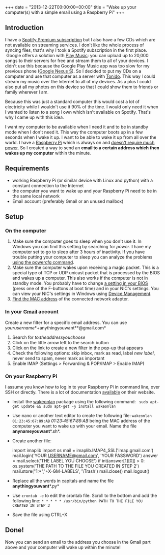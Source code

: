 +++
date = "2013-12-22T00:00:00+00:00"
title = "Wake up your computer(s) with a simple email using a Raspberry Pi"
+++

## Introduction

I have a [Spotify Premium subscription](https://www.spotify.com/be-nl/get-spotify/go/premium/) but I also have a few CDs which are not available on streaming services. I don't like the whole process of syncing files, that's why I took a Spotify subscription in the first place.  Google offers a solution with [Play Music](https://play.google.com/about/music/): you can upload up to 20,000 songs to their servers for free and stream them to all of your devices. I didn't use this because the Google Play Music app was too slow for my previous phone ([Google Nexus S](http://www.android.com/devices/detail/nexus-s)). So I decided to put my CDs on a computer and use that computer as a server with [Tonido](http://www.tonido.com/tonidodesktop/). This way I could stream my music over the Internet to all of my devices. As a plus I could also put all my photos on this device so that I could show them to friends or family wherever I am.

Because this was just a standard computer this would cost a lot of electricity while I wouldn't use it 90% of the time. I would only need it when I wanted to listen to a song I own which isn't available on Spotify. That's why I came up with this idea.

I want my computer to be available when I need it and to be in standby mode when I don't need it. This way the computer boots up in a few seconds when I wake it up. I want to be able to wake it up from all over the world. I have a [Raspberry Pi](http://www.raspberrypi.org/faqs#introWhatIs) which is always on and [doesn't require much power](http://www.raspberrypi.org/faqs#power). So I created a way to send an **email to a certain address which then wakes up my computer** within the minute.


## Requirements

  * working Raspberry Pi (or similar device with Linux and python) with a constant connection to the Internet
  * the computer you want to wake up and your Raspberry Pi need to be in the same local network
  * Email account (preferably Gmail or an unused mailbox)

## Setup

### On the computer

  1. Make sure the computer goes to sleep when you don't use it. In Windows you can find this setting by searching for *power*. I have my computer set to go to sleep after 3 hours of inactivity. If you have trouble putting your computer to sleep you can analyze the problems [using the powercfg command](http://technet.microsoft.com/en-us/library/cc748940(v=ws.10).aspx).
  1. Make sure the computer wakes upon receiving a magic packet. This is a special type of TCP or UDP unicast packet that is processed by the BIOS and wakes up a computer. This also works if the computer is not in standby mode. You probably have to change [a setting in your BIOS](http://www.tomshardware.com/reviews/bios-beginners,1126-8.html) (press one of the F-buttons at boot time) and in your NIC's settings. You can view your NIC's settings in Windows using [Device Management](http://windows.microsoft.com/en-us/windows-vista/open-device-manager).
  1. [Find the MAC address](http://technet.microsoft.com/en-us/library/gg252549(v=ws.10).aspx) of the connected network adapter.

### In your [Gmail](http://www.gmail.com) account

Create a new filter for a specific email address. You can use *yourusername**+anythingyouwant**@gmail.com*

  1. Search for *to:theaddressyouchoose*
  1. Click on the little arrow left to the search button
  1. Click on the link to create a new filter in the pop-up that appears
  1. Check the following options: skip inbox, mark as read, label *new label*, never send to spam, never mark as important
  1. Enable IMAP (Settings > Forwarding & POP/IMAP > Enable IMAP)

### On your Raspberry Pi

I assume you know how to log in to your Raspberry Pi in command line, over SSH or directly. There is a lot of documentation [available](http://elinux.org/RPi_Remote_Access) on their website.

  *  Install the [wakeonlan](https://wiki.debian.org/WakeOnLan) package using the following command:
      ``` sudo apt-get update && sudo apt-get -y install wakeonlan```

  *  Use nano or another text editor to create the following file:
      ```wakeonlan 01:23:45:67:89:AB```
      *01:23:45:67:89:AB* being the MAC address of the computer you want to wake up with your email. Name the file **anynameyouwant***.sh*.

  *  Create another file:

        import imaplib
        import os
        mail = imaplib.IMAP4_SSL('imap.gmail.com')
        mail.login('YOUR USERNAME@gmail.com', 'YOUR PASSWORD')
        answer = mail.select('THE LABEL YOU CHOOSE')
        if int(answer[1][0]) > 0:
          os.system('THE PATH TO THE FILE YOU CREATED IN STEP 2')
          mail.store("1:*",'+X-GM-LABELS', '\\Trash')
        mail.close()
        mail.logout()

  *  Replace all the words in capitals and name the file **anythingyouwant***.py*
  *  Use `crontab -e` to edit the crontab file. Scroll to the bottom and add the following line:
      ```* * * * * /usr/bin/python PATH TO THE FILE YOU CREATED IN STEP 3```
  * Save the file using CTRL+X

## Done!

Now you can send an email to the address you choose in the Gmail part above and your computer will wake up within the minute!
